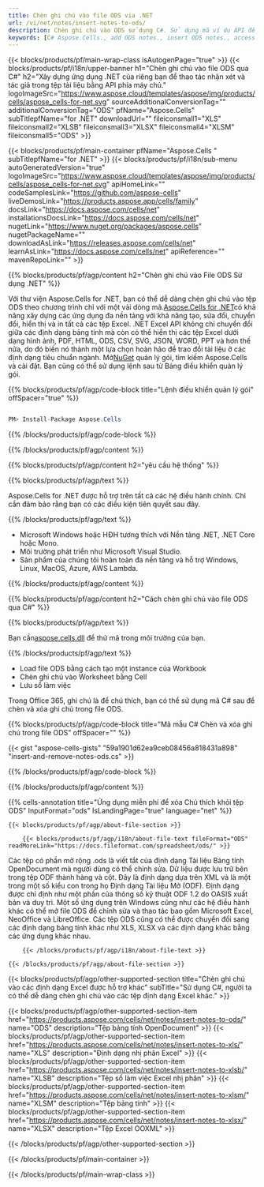 ```yaml
---
title: Chèn ghi chú vào file ODS via .NET
url: /vi/net/notes/insert-notes-to-ods/ 
description: Chèn ghi chú vào ODS sử dụng C#. Sử dụng mã ví dụ API để chèn ghi chú trong ứng dụng .NET.
keywords: [C# Aspose.Cells., add ODS notes., insert ODS notes., access ODS notes., remove ODS notes., delete ODS notes., add notes in ODS., insert notes in ODS., access notes in ODS., remove notes in ODS., delete notes in ODS]
---
```

{{< blocks/products/pf/main-wrap-class isAutogenPage="true" >}}
{{< blocks/products/pf/i18n/upper-banner h1="Chèn ghi chú vào file ODS qua C#" h2="Xây dựng ứng dụng .NET của riêng bạn để thao tác nhận xét và tác giả trong tệp tài liệu bằng API phía máy chủ." logoImageSrc="https://www.aspose.cloud/templates/aspose/img/products/cells/aspose_cells-for-net.svg" sourceAdditionalConversionTag="" additionalConversionTag="ODS" pfName="Aspose.Cells" subTitlepfName="for .NET" downloadUrl="" fileiconsmall1="XLS" fileiconsmall2="XLSB" fileiconsmall3="XLSX" fileiconsmall4="XLSM" fileiconsmall5="ODS" >}}

{{< blocks/products/pf/main-container pfName="Aspose.Cells " subTitlepfName="for .NET" >}}
{{< blocks/products/pf/i18n/sub-menu autoGeneratedVersion="true" logoImageSrc="https://www.aspose.cloud/templates/aspose/img/products/cells/aspose_cells-for-net.svg" apiHomeLink="" codeSamplesLink="https://github.com/aspose-cells" liveDemosLink="https://products.aspose.app/cells/family" docsLink="https://docs.aspose.com/cells/net" installationsDocsLink="https://docs.aspose.com/cells/net" nugetLink="https://www.nuget.org/packages/aspose.cells" nugetPackageName="" downloadAsLink="https://releases.aspose.com/cells/net" learnAsLink="https://docs.aspose.com/cells/net" apiReference="" mavenRepoLink="" >}}

{{% blocks/products/pf/agp/content h2="Chèn ghi chú vào File ODS Sử dụng .NET" %}}

 Với thư viện Aspose.Cells for .NET, bạn có thể dễ dàng chèn ghi chú vào tệp ODS theo chương trình chỉ với một vài dòng mã.[Aspose.Cells for .NET](https://products.aspose.com/cells/net)có khả năng xây dựng các ứng dụng đa nền tảng với khả năng tạo, sửa đổi, chuyển đổi, hiển thị và in tất cả các tệp Excel. .NET Excel API không chỉ chuyển đổi giữa các định dạng bảng tính mà còn có thể hiển thị các tệp Excel dưới dạng hình ảnh, PDF, HTML, ODS, CSV, SVG, JSON, WORD, PPT và hơn thế nữa, do đó biến nó thành một lựa chọn hoàn hảo để trao đổi tài liệu ở các định dạng tiêu chuẩn ngành. Mở[NuGet](https://www.nuget.org/packages/aspose.cells) quản lý gói, tìm kiếm Aspose.Cells và cài đặt. Bạn cũng có thể sử dụng lệnh sau từ Bảng điều khiển quản lý gói.

{{% blocks/products/pf/agp/code-block title="Lệnh điều khiển quản lý gói" offSpacer="true" %}}

```cs

PM> Install-Package Aspose.Cells

```

{{% /blocks/products/pf/agp/code-block %}}
 
{{% /blocks/products/pf/agp/content %}}

{{% blocks/products/pf/agp/content h2="yêu cầu hệ thống" %}}

{{% blocks/products/pf/agp/text %}}

 Aspose.Cells for .NET được hỗ trợ trên tất cả các hệ điều hành chính. Chỉ cần đảm bảo rằng bạn có các điều kiện tiên quyết sau đây.

{{% /blocks/products/pf/agp/text %}}

-  Microsoft Windows hoặc HĐH tương thích với Nền tảng .NET, .NET Core hoặc Mono.
-  Môi trường phát triển như Microsoft Visual Studio.
-  Sản phẩm của chúng tôi hoàn toàn đa nền tảng và hỗ trợ Windows, Linux, MacOS, Azure, AWS Lambda.

{{% /blocks/products/pf/agp/content %}}

{{% blocks/products/pf/agp/content h2="Cách chèn ghi chú vào file ODS qua C#" %}}

{{% blocks/products/pf/agp/text %}}

 Bạn cần[aspose.cells.dll](https://releases.aspose.com/cells/net) để thử mã trong môi trường của bạn.

{{% /blocks/products/pf/agp/text %}}

+ Load file ODS bằng cách tạo một instance của Workbook
+ Chèn ghi chú vào Worksheet bằng Cell
 + Lưu sổ làm việc

Trong Office 365, ghi chú là để chú thích, bạn có thể sử dụng mã C# sau để chèn và xóa ghi chú trong file ODS.

{{% blocks/products/pf/agp/code-block title="Mã mẫu C# Chèn và xóa ghi chú trong file ODS" offSpacer="" %}}

{{< gist "aspose-cells-gists" "59a1901d62ea9ceb08456a818431a898" "insert-and-remove-notes-ods.cs" >}}

{{% /blocks/products/pf/agp/code-block %}}

{{% /blocks/products/pf/agp/content %}}


{{% cells-annotation title="Ứng dụng miễn phí để xóa Chú thích khỏi tệp ODS" InputFormat="ods" IsLandingPage="true" language="net" %}}

<!-- aboutfile Starts -->

    {{< blocks/products/pf/agp/about-file-section >}}

        {{< blocks/products/pf/agp/i18n/about-file-text fileFormat="ODS" readMoreLink="https://docs.fileformat.com/spreadsheet/ods/" >}}
Các tệp có phần mở rộng .ods là viết tắt của định dạng Tài liệu Bảng tính OpenDocument mà người dùng có thể chỉnh sửa. Dữ liệu được lưu trữ bên trong tệp ODF thành hàng và cột. Đây là định dạng dựa trên XML và là một trong một số kiểu con trong họ Định dạng Tài liệu Mở (ODF). Định dạng được chỉ định như một phần của thông số kỹ thuật ODF 1.2 do OASIS xuất bản và duy trì. Một số ứng dụng trên Windows cũng như các hệ điều hành khác có thể mở file ODS để chỉnh sửa và thao tác bao gồm Microsoft Excel, NeoOffice và LibreOffice. Các tệp ODS cũng có thể được chuyển đổi sang các định dạng bảng tính khác như XLS, XLSX và các định dạng khác bằng các ứng dụng khác nhau.

        {{< /blocks/products/pf/agp/i18n/about-file-text >}}

    {{< /blocks/products/pf/agp/about-file-section >}}

<!-- aboutfile Ends -->

{{< blocks/products/pf/agp/other-supported-section title="Chèn ghi chú vào các định dạng Excel được hỗ trợ khác" subTitle="Sử dụng C#, người ta có thể dễ dàng chèn ghi chú vào các tệp định dạng Excel khác." >}}

{{< blocks/products/pf/agp/other-supported-section-item href="https://products.aspose.com/cells/net/notes/insert-notes-to-ods/" name="ODS" description="Tệp bảng tính OpenDocument" >}}
{{< blocks/products/pf/agp/other-supported-section-item href="https://products.aspose.com/cells/net/notes/insert-notes-to-xls/" name="XLS" description="Định dạng nhị phân Excel" >}}
{{< blocks/products/pf/agp/other-supported-section-item href="https://products.aspose.com/cells/net/notes/insert-notes-to-xlsb/" name="XLSB" description="Tệp sổ làm việc Excel nhị phân" >}}
{{< blocks/products/pf/agp/other-supported-section-item href="https://products.aspose.com/cells/net/notes/insert-notes-to-xlsm/" name="XLSM" description="Tệp bảng tính" >}}
{{< blocks/products/pf/agp/other-supported-section-item href="https://products.aspose.com/cells/net/notes/insert-notes-to-xlsx/" name="XLSX" description="Tệp Excel OOXML" >}}

{{< /blocks/products/pf/agp/other-supported-section >}}

{{< /blocks/products/pf/main-container >}}
    
{{< /blocks/products/pf/main-wrap-class >}}

